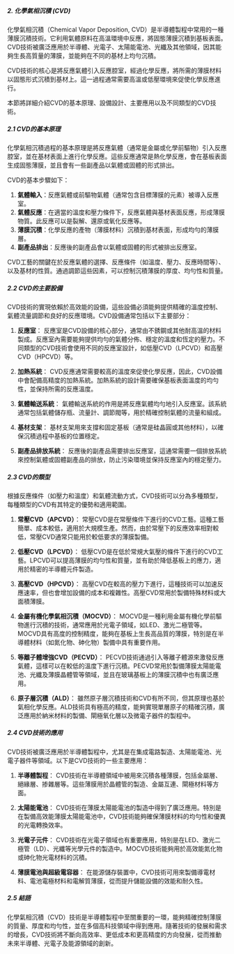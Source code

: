 ##### 2. 化學氣相沉積 (CVD)

化學氣相沉積（Chemical Vapor Deposition, CVD）是半導體製程中常用的一種薄膜沉積技術。它利用氣體原料在高溫環境中反應，將固態薄膜沉積到基板表面。CVD技術被廣泛應用於半導體、光電子、太陽能電池、光纖及其他領域，因其能夠生長高質量的薄膜，並能夠在不同的基材上均勻沉積。

CVD技術的核心是將反應氣體引入反應腔室，經過化學反應，將所需的薄膜材料以固態形式沉積到基材上。這一過程通常需要高溫或低壓環境來促使化學反應進行。

本節將詳細介紹CVD的基本原理、設備設計、主要應用以及不同類型的CVD技術。

##### 2.1 CVD的基本原理

化學氣相沉積過程的基本原理是將反應氣體（通常是金屬或化學前驅物）引入反應腔室，並在基材表面上進行化學反應。這些反應通常是熱化學反應，會在基板表面生成固態薄膜，並且會有一些副產品以氣體或固體的形式排出。

CVD的基本步驟如下：
1. **氣體輸入**：反應氣體或前驅物氣體（通常包含目標薄膜的元素）被導入反應室。
2. **氣體反應**：在適當的溫度和壓力條件下，反應氣體與基材表面反應，形成薄膜物質。此反應可以是裂解、還原或氧化反應等。
3. **薄膜沉積**：化學反應的產物（薄膜材料）沉積到基材表面，形成均勻的薄膜層。
4. **副產品排出**：反應後的副產品會以氣體或固體的形式被排出反應室。

CVD工藝的關鍵在於反應氣體的選擇、反應條件（如溫度、壓力、反應時間等）、以及基材的性質。通過調節這些因素，可以控制沉積薄膜的厚度、均勻性和質量。

##### 2.2 CVD的主要設備

CVD技術的實現依賴於高效能的設備，這些設備必須能夠提供精確的溫度控制、氣體流量調節和良好的反應環境。CVD設備通常包括以下主要部分：

1. **反應室**：
   反應室是CVD設備的核心部分，通常由不銹鋼或其他耐高溫的材料製成。反應室內需要能夠提供均勻的氣體分佈、穩定的溫度和恆定的壓力。不同類型的CVD技術會使用不同的反應室設計，如低壓CVD（LPCVD）和高壓CVD（HPCVD）等。

2. **加熱系統**：
   CVD反應通常需要較高的溫度來促使化學反應，因此，CVD設備中會配備高精度的加熱系統。加熱系統的設計需要確保基板表面溫度的均勻性，並保持所需的反應溫度。

3. **氣體輸送系統**：
   氣體輸送系統的作用是將反應氣體均勻地引入反應室。該系統通常包括氣體儲存瓶、流量計、調節閥等，用於精確控制氣體的流量和組成。

4. **基材支架**：
   基材支架用來支撐和固定基板（通常是硅晶圓或其他材料），以確保沉積過程中基板的位置穩定。

5. **副產品排放系統**：
   反應後的副產品需要排出反應室，這通常需要一個排放系統來控制氣體或固體副產品的排放，防止污染環境並保持反應室內的穩定壓力。

##### 2.3 CVD的類型

根據反應條件（如壓力和溫度）和氣體流動方式，CVD技術可以分為多種類型，每種類型的CVD有其特定的優勢和適用範圍。

1. **常壓CVD（APCVD）**：
   常壓CVD是在常壓條件下進行的CVD工藝。這種工藝簡單、成本較低，適用於大規模生產。然而，由於常壓下的反應效率相對較低，常壓CVD通常只能用於較低要求的薄膜製備。

2. **低壓CVD（LPCVD）**：
   低壓CVD是在低於常規大氣壓的條件下進行的CVD工藝。LPCVD可以提高薄膜的均勻性和質量，並有助於降低基板上的應力，適用於精密的半導體元件製造。

3. **高壓CVD（HPCVD）**：
   高壓CVD在較高的壓力下進行，這種技術可以加速反應速率，但也會增加設備的成本和複雜性。高壓CVD常用於製備特殊材料或大面積薄膜。

4. **金屬有機化學氣相沉積（MOCVD）**：
   MOCVD是一種利用金屬有機化學前驅物進行沉積的技術，通常應用於光電子領域，如LED、激光二極管等。MOCVD具有高度的控制精度，能夠在基板上生長高品質的薄膜，特別是在半導體材料（如氮化物、砷化物）製備中具有重要作用。

5. **等離子體增強CVD（PECVD）**：
   PECVD技術通過引入等離子體源來激發反應氣體，這樣可以在較低的溫度下進行沉積。PECVD常用於製備薄膜太陽能電池、光纖及薄膜晶體管等領域，並且在玻璃基板上的薄膜沉積中也有廣泛應用。

6. **原子層沉積（ALD）**：
   雖然原子層沉積技術和CVD有所不同，但其原理也基於氣相化學反應。ALD技術具有極高的精度，能夠實現單層原子的精確沉積，廣泛應用於納米材料的製備、閘極氧化層以及微電子器件的製程中。

##### 2.4 CVD技術的應用

CVD技術被廣泛應用於半導體製程中，尤其是在集成電路製造、太陽能電池、光電子器件等領域。以下是CVD技術的一些主要應用：

1. **半導體製程**：
   CVD技術在半導體領域中被用來沉積各種薄膜，包括金屬層、絕緣層、掺雜層等。這些薄膜用於晶體管的製造、金屬互連、閘極材料等方面。

2. **太陽能電池**：
   CVD技術在薄膜太陽能電池的製造中得到了廣泛應用。特別是在製備高效能薄膜太陽能電池中，CVD技術能夠確保薄膜材料的均勻性和優異的光電轉換效率。

3. **光電子元件**：
   CVD技術在光電子領域也有重要應用，特別是在LED、激光二極管（LD）、光纖等光學元件的製造中。MOCVD技術能夠用於高效能氮化物或砷化物光電材料的沉積。

4. **薄膜電池與超級電容器**：
   在能源儲存裝置中，CVD技術可用來製備導電材料、電池電極材料和電解質薄膜，從而提升儲能設備的效能和耐久性。

##### 2.5 結語

化學氣相沉積（CVD）技術是半導體製程中至關重要的一環，能夠精確控制薄膜的質量、厚度和均勻性，並在多個高科技領域中得到應用。隨著技術的發展和需求的增長，CVD技術將不斷向高效率、更低成本和更高精度的方向發展，從而推動未來半導體、光電子及能源領域的創新。